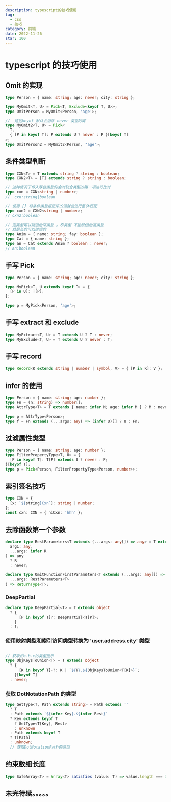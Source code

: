 ```yaml
---
description: typescript的技巧使用
tag:
  - css
  - 技巧
category: 前端
date: 2022-11-26
star: 100
---
```


# typescript 的技巧使用

## Omit 的实现

```ts
type Person = { name: string; age: never; city: string };

type MyOmit<T, U> = Pick<T, Exclude<keyof T, U>>;
type OmitPerson = MyOmit<Person, 'age'>;

//  这边keyof 默认会消除 never 类型的键
type MyOmit2<T, U> = Pick<
  T,
  { [P in keyof T]: P extends U ? never : P }[keyof T]
>;
type OmitPerson2 = MyOmit2<Person, 'age'>;
```

## 条件类型判断

```ts
type CXN<T> = T extends string ? string : boolean;
type CXN2<T> = [T] extends string ? string : boolean;

// 这种情况下传入联合类型的会对联合类型的每一项进行比对
type cxn = CXN<string | number>;
//  cxn:string|boolean

// 使用 [] 将条件类型框起来的话就会进行整体匹配
type cxn2 = CXN2<string | number>;
// cxn2:boolean

// 宽类型可以赋值给窄类型 ，窄类型 不能赋值给宽类型
// 就是长的可以给短的
type Anim = { name: string; fay: boolean };
type Cat = { name: string };
type an = Cat extends Anim ? boolean : never;
// an:boolean
```

## 手写 Pick

```ts
type Person = { name: string; age: never; city: string };

type MyPick<T, U extends keyof T> = {
  [P in U]: T[P];
};

type p = MyPick<Person, 'age'>;
```

## 手写 extract 和 exclude

```ts
type MyExtract<T, U> = T extends U ? T : never;
type MyExclude<T, U> = T extends U ? never : T;
```

## 手写 record

```ts
type Record<K extends string | number | symbol, V> = { [P in K]: V };
```

## infer 的使用

```ts
type Person = { name: string; age: number };
type Fn = (n: string) => number[];
type AttrType<T> = T extends { name: infer M; age: infer M } ? M : never;

type p = AttrType<Person>;
type f = Fn extends (...args: any) => (infer U)[] ? U : Fn;
```

## 过滤属性类型

```ts
type Person = { name: string; age: number };
type FilterPropertyType<T, U> = {
  [P in keyof T]: T[P] extends U ? never : P;
}[keyof T];
type p = Pick<Person, FilterPropertyType<Person, number>>;
```

## 索引签名技巧

```ts
type CXN = {
  [x: `${string}Cxn`]: string | number;
};
const cxn: CXN = { niCxn: 'hhh' };
```

## 去除函数第一个参数

```typescript
declare type RestParameters<T extends (...args: any[]) => any> = T extends (
  arg1: any,
  ...args: infer R
) => any
  ? R
  : never;

declare type OmitFunctionFirstParameters<T extends (...args: any[]) => any> = (
  ...args: RestParameters<T>
) => ReturnType<T>;
```

### DeepPartial

```typescript
declare type DeepPartial<T> = T extends object
  ? {
      [P in keyof T]?: DeepPartial<T[P]>;
    }
  : T;
```

### 使用映射类型和索引访问类型转换为 'user.address.city' 类型

```typescript

// 获取如a.b.c的类型提示
type ObjKeysToUnion<T> = T extends object
  ? {
      [K in keyof T]-?: K | `${K}.${ObjKeysToUnion<T[K]>}`;
    }[keyof T]
  : never;
```

### 获取 DotNotationPath 的类型

```typescript
type GetType<T, Path extends string> = Path extends ''
  ? T
  : Path extends `${infer Key}.${infer Rest}`
  ? Key extends keyof T
    ? GetType<T[Key], Rest>
    : unknown
  : Path extends keyof T
  ? T[Path]
  : unknown;
  // 获取DotNotationPath的类型

```

## 约束数组长度

```typescript
type SafeArray<T> = Array<T> satisfies (value: T) => value.length === 3;
```

## 未完待续。。。。。
